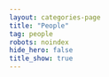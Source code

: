 ```yaml
---
layout: categories-page
title: "People"
tag: people
robots: noindex
hide_hero: false
title_show: true
---
```

